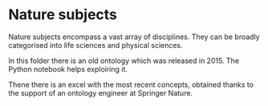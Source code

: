 # Nature subjects

Nature subjects encompass a vast array of disciplines. They can be broadly categorised into life sciences and physical sciences.

In this folder there is an old ontology which was released in 2015. The Python notebook helps exploiring it.

Thene there is an excel with the most recent concepts, obtained thanks to the support of an ontology engineer at Springer Nature.

